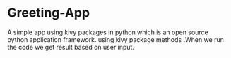 # Greeting-App
A simple app using kivy packages in python which is an open source python application framework. using kivy package methods .When we run the code we get result based on user input.
